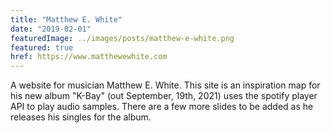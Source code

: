 ```yaml
---
title: "Matthew E. White"
date: "2019-02-01"
featuredImage: ../images/posts/matthew-e-white.png
featured: true
href: https://www.matthewewhite.com
---
```

A website for musician Matthew E. White. This site is an inspiration map for his new album "K-Bay" (out September, 19th, 2021) uses the spotify player API to play audio samples. There are a few more slides to be added as he releases his singles for the album.

